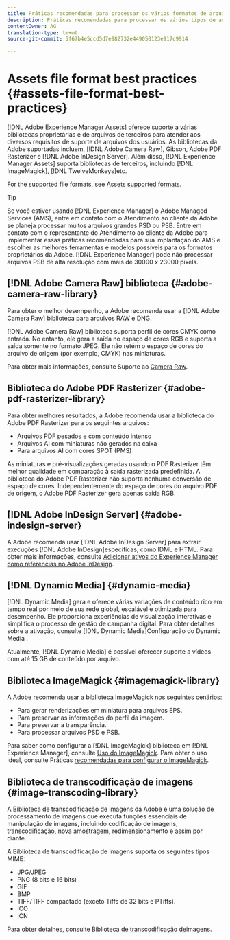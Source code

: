 ```yaml
---
title: Práticas recomendadas para processar os vários formatos de arquivo suportados usando o [!DNL Adobe Experience Manager Assets].
description: Práticas recomendadas para processar os vários tipos de arquivos suportados usando o [!DNL Experience Manager Assets].
contentOwner: AG
translation-type: tm+mt
source-git-commit: 5f67b4e5ccd5d7e982732e449050123e917c9914

---
```



# Assets file format best practices {#assets-file-format-best-practices}

[!DNL Adobe Experience Manager Assets] oferece suporte a várias bibliotecas proprietárias e de arquivos de terceiros para atender aos diversos requisitos de suporte de arquivos dos usuários. As bibliotecas da Adobe suportadas incluem, [!DNL Adobe Camera Raw], Gibson, Adobe PDF Rasterizer e [!DNL Adobe InDesign Server]. Além disso, [!DNL Experience Manager Assets] suporta bibliotecas de terceiros, incluindo [!DNL ImageMagick], [!DNL TwelveMonkeys]etc.

For the supported file formats, see [Assets supported formats](/help/assets/assets-formats.md).

>[!TIP]
>
>Se você estiver usando [!DNL Experience Manager] o Adobe Managed Services (AMS), entre em contato com o Atendimento ao cliente da Adobe se planeja processar muitos arquivos grandes PSD ou PSB. Entre em contato com o representante do Atendimento ao cliente da Adobe para implementar essas práticas recomendadas para sua implantação do AMS e escolher as melhores ferramentas e modelos possíveis para os formatos proprietários da Adobe. [!DNL Experience Manager] pode não processar arquivos PSB de alta resolução com mais de 30000 x 23000 pixels.

## [!DNL Adobe Camera Raw] biblioteca {#adobe-camera-raw-library}

Para obter o melhor desempenho, a Adobe recomenda usar a [!DNL Adobe Camera Raw] biblioteca para arquivos RAW e DNG.

[!DNL Adobe Camera Raw] biblioteca suporta perfil de cores CMYK como entrada. No entanto, ele gera a saída no espaço de cores RGB e suporta a saída somente no formato JPEG. Ele não retém o espaço de cores do arquivo de origem (por exemplo, CMYK) nas miniaturas.

Para obter mais informações, consulte Suporte ao [Camera Raw](/help/assets/camera-raw.md).

## Biblioteca do Adobe PDF Rasterizer {#adobe-pdf-rasterizer-library}

Para obter melhores resultados, a Adobe recomenda usar a biblioteca do Adobe PDF Rasterizer para os seguintes arquivos:

* Arquivos PDF pesados e com conteúdo intenso
* Arquivos AI com miniaturas não gerados na caixa
* Para arquivos AI com cores SPOT (PMS)

As miniaturas e pré-visualizações geradas usando o PDF Rasterizer têm melhor qualidade em comparação à saída rasterizada predefinida. A biblioteca do Adobe PDF Rasterizer não suporta nenhuma conversão de espaço de cores. Independentemente do espaço de cores do arquivo PDF de origem, o Adobe PDF Rasterizer gera apenas saída RGB.

## [!DNL Adobe InDesign Server] {#adobe-indesign-server}

A Adobe recomenda usar [!DNL Adobe InDesign Server] para extrair execuções [!DNL Adobe InDesign]específicas, como IDML e HTML. Para obter mais informações, consulte [Adicionar ativos do Experience Manager como referências no Adobe InDesign](/help/assets/managing-linked-subassets.md#refai).

## [!DNL Dynamic Media]  {#dynamic-media}

[!DNL Dynamic Media] gera e oferece várias variações de conteúdo rico em tempo real por meio de sua rede global, escalável e otimizada para desempenho. Ele proporciona experiências de visualização interativas e simplifica o processo de gestão de campanha digital. Para obter detalhes sobre a ativação, consulte [!DNL Dynamic Media]Configuração do Dynamic Media [](/help/assets/config-dynamic.md).

Atualmente, [!DNL Dynamic Media] é possível oferecer suporte a vídeos com até 15 GB de conteúdo por arquivo.

## Biblioteca ImageMagick {#imagemagick-library}

A Adobe recomenda usar a biblioteca ImageMagick nos seguintes cenários:

* Para gerar renderizações em miniatura para arquivos EPS.
* Para preservar as informações do perfil da imagem.
* Para preservar a transparência.
* Para processar arquivos PSD e PSB.

Para saber como configurar a [!DNL ImageMagick] biblioteca em [!DNL Experience Manager], consulte [Uso do ImageMagick](/help/assets/media-handlers.md#an-example-using-imagemagick). Para obter o uso ideal, consulte Práticas [recomendadas para configurar o ImageMagick](/help/assets/best-practices-for-imagemagick.md).

## Biblioteca de transcodificação de imagens {#image-transcoding-library}

A Biblioteca de transcodificação de imagens da Adobe é uma solução de processamento de imagens que executa funções essenciais de manipulação de imagens, incluindo codificação de imagens, transcodificação, nova amostragem, redimensionamento e assim por diante.

A Biblioteca de transcodificação de imagens suporta os seguintes tipos MIME:

* JPG/JPEG
* PNG (8 bits e 16 bits)
* GIF
* BMP
* TIFF/TIFF compactado (exceto Tiffs de 32 bits e PTiffs).
* ICO
* ICN

Para obter detalhes, consulte Biblioteca [de transcodificação de](/help/assets/imaging-transcoding-library.md)imagens.
